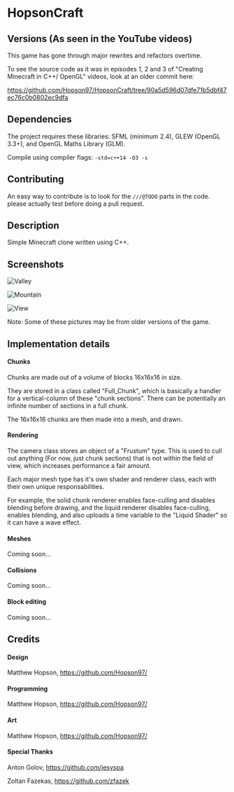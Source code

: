 # HopsonCraft

## Versions (As seen in the YouTube videos)

This game has gone through major rewrites and refactors overtime.

To see the source code as it was in episodes 1, 2 and 3 of "Creating Minecraft in C++/ OpenGL" videos, look at an older commit here:

https://github.com/Hopson97/HopsonCraft/tree/90a5d596d07dfe71b5dbf47ec76c0b0802ec9dfa


## Dependencies
The project requires these libraries: SFML (minimum 2.4), GLEW (OpenGL 3.3+), and OpenGL Maths Library (GLM).

Compile using compiler flags: ``-std=c++14 -O3 -s``

## Contributing
An easy way to contribute is to look for the ``///@TODO`` parts in the code. please actually test before doing a pull request.

## Description
Simple Minecraft clone written using C++.

## Screenshots
![Valley](http://i.imgur.com/pDkpGmN.png "Valley")

![Mountain](http://i.imgur.com/HLMnOjZ.png "Mountain")

![View](http://i.imgur.com/Bl5CFdI.png "View")

Note: Some of these pictures may be from older versions of the game.

## Implementation details

#### Chunks
Chunks are made out of a volume of blocks 16x16x16 in size.

They are stored in a class called "Full_Chunk", which is basically a handler for a vertical-column of these "chunk sections". There can be potentially an infinite number of sections in a full chunk.

The 16x16x16 chunks are then made into a mesh, and drawn.

#### Rendering
The camera class stores an object of a "Frustum" type. This is used to cull out anything (For now, just chunk sections) that is not within the field of view, which increases performance a fair amount.

Each major mesh type has it's own shader and renderer class, each with their own unique responsabilities. 

For example, the solid chunk renderer enables face-culling and disables blending before drawing, and the liquid renderer disables face-culling, enables blending, and also uploads a time variable to the "Liquid Shader" so it can have a wave effect.

#### Meshes
Coming soon...

#### Collisions
Coming soon...

#### Block editing
Coming soon...


## Credits

#### Design 
Matthew Hopson, https://github.com/Hopson97/

#### Programming
Matthew Hopson, https://github.com/Hopson97/

#### Art
Matthew Hopson, https://github.com/Hopson97/


#### Special Thanks
Anton Golov, https://github.com/jesyspa

Zoltan Fazekas, https://github.com/zfazek
